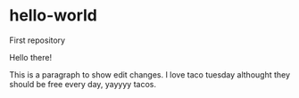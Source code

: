 # hello-world
First repository

Hello there!

This is a paragraph to show edit changes. I love taco tuesday althought they should be free every day, yayyyy tacos. 
